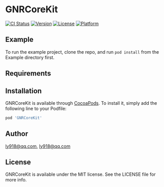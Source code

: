# GNRCoreKit

[![CI Status](http://img.shields.io/travis/ly918@qq.com/GNRCoreKit.svg?style=flat)](https://travis-ci.org/ly918@qq.com/GNRCoreKit)
[![Version](https://img.shields.io/cocoapods/v/GNRCoreKit.svg?style=flat)](http://cocoapods.org/pods/GNRCoreKit)
[![License](https://img.shields.io/cocoapods/l/GNRCoreKit.svg?style=flat)](http://cocoapods.org/pods/GNRCoreKit)
[![Platform](https://img.shields.io/cocoapods/p/GNRCoreKit.svg?style=flat)](http://cocoapods.org/pods/GNRCoreKit)

## Example

To run the example project, clone the repo, and run `pod install` from the Example directory first.

## Requirements

## Installation

GNRCoreKit is available through [CocoaPods](http://cocoapods.org). To install
it, simply add the following line to your Podfile:

```ruby
pod 'GNRCoreKit'
```

## Author

ly918@qq.com, ly918@qq.com

## License

GNRCoreKit is available under the MIT license. See the LICENSE file for more info.
